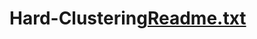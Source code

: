# Hard-Clustering[Readme.txt](https://github.com/FasahatSiddiqui/Hard-Clustering/files/7110356/Readme.txt)
